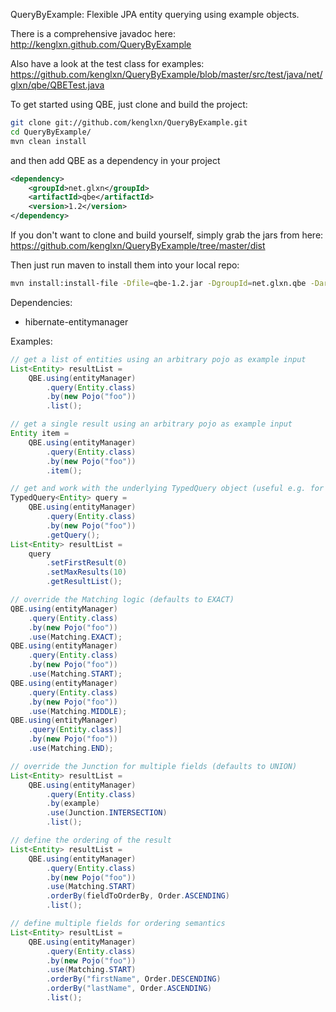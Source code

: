 QueryByExample: Flexible JPA entity querying using example objects.


There is a comprehensive javadoc here: http://kenglxn.github.com/QueryByExample

Also have a look at the test class for examples: https://github.com/kenglxn/QueryByExample/blob/master/src/test/java/net/glxn/qbe/QBETest.java

To get started using QBE, just clone and build the project:
```bash
git clone git://github.com/kenglxn/QueryByExample.git
cd QueryByExample/
mvn clean install
```
and then add QBE as a dependency in your project
```xml
<dependency>
    <groupId>net.glxn</groupId>
    <artifactId>qbe</artifactId>
    <version>1.2</version>
</dependency>
```

If you don't want to clone and build yourself, simply grab the jars from here: https://github.com/kenglxn/QueryByExample/tree/master/dist

Then just run maven to install them into your local repo:
```bash
mvn install:install-file -Dfile=qbe-1.2.jar -DgroupId=net.glxn.qbe -DartifactId=qbe -Dversion=1.2 -Dpackaging=jar -DgeneratePom=true
```

Dependencies:
* hibernate-entitymanager

Examples:

```java
// get a list of entities using an arbitrary pojo as example input
List<Entity> resultList = 
    QBE.using(entityManager)
        .query(Entity.class)
        .by(new Pojo("foo"))
        .list();

// get a single result using an arbitrary pojo as example input
Entity item =
    QBE.using(entityManager)
        .query(Entity.class)
        .by(new Pojo("foo"))
        .item();

// get and work with the underlying TypedQuery object (useful e.g. for paging)
TypedQuery<Entity> query =
    QBE.using(entityManager)
        .query(Entity.class)
        .by(new Pojo("foo"))
        .getQuery();
List<Entity> resultList =
    query
        .setFirstResult(0)
        .setMaxResults(10)
        .getResultList();

// override the Matching logic (defaults to EXACT)
QBE.using(entityManager)
    .query(Entity.class)
    .by(new Pojo("foo"))
    .use(Matching.EXACT);
QBE.using(entityManager)
    .query(Entity.class)
    .by(new Pojo("foo"))
    .use(Matching.START);
QBE.using(entityManager)
    .query(Entity.class)
    .by(new Pojo("foo"))
    .use(Matching.MIDDLE);
QBE.using(entityManager)
    .query(Entity.class)]
    .by(new Pojo("foo"))
    .use(Matching.END);

// override the Junction for multiple fields (defaults to UNION)
List<Entity> resultList =
    QBE.using(entityManager)
        .query(Entity.class)
        .by(example)
        .use(Junction.INTERSECTION)
        .list();

// define the ordering of the result
List<Entity> resultList =
    QBE.using(entityManager)
        .query(Entity.class)
        .by(new Pojo("foo"))
        .use(Matching.START)
        .orderBy(fieldToOrderBy, Order.ASCENDING)
        .list();

// define multiple fields for ordering semantics
List<Entity> resultList =
    QBE.using(entityManager)
        .query(Entity.class)
        .by(new Pojo("foo"))
        .use(Matching.START)
        .orderBy("firstName", Order.DESCENDING)
        .orderBy("lastName", Order.ASCENDING)
        .list();
```

